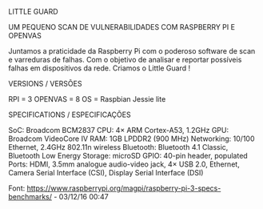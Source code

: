 LITTLE GUARD

UM PEQUENO SCAN DE VULNERABILIDADES COM RASPBERRY PI E OPENVAS

Juntamos a praticidade da Raspberry Pi com o poderoso software de scan e varreduras de falhas.
Com o objetivo de analisar e reportar possíveis falhas em dispositivos da rede.
Criamos o Little Guard !



VERSIONS / VERSÕES

RPI = 3
OPENVAS = 8
OS = Raspbian Jessie lite

SPECIFICATIONS / ESPECIFICAÇÕES

SoC: Broadcom BCM2837
CPU: 4× ARM Cortex-A53, 1.2GHz
GPU: Broadcom VideoCore IV
RAM: 1GB LPDDR2 (900 MHz)
Networking: 10/100 Ethernet, 2.4GHz 802.11n wireless
Bluetooth: Bluetooth 4.1 Classic, Bluetooth Low Energy
Storage: microSD
GPIO: 40-pin header, populated
Ports: HDMI, 3.5mm analogue audio-video jack, 4× USB 2.0, Ethernet, Camera Serial Interface (CSI), Display Serial Interface (DSI)

Font: https://www.raspberrypi.org/magpi/raspberry-pi-3-specs-benchmarks/ - 03/12/16 00:47

